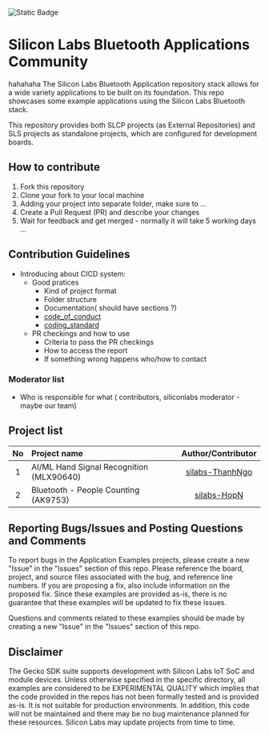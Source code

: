 ![Static Badge](https://img.shields.io/badge/Security_Support-Not_Supported-red)

# Silicon Labs Bluetooth Applications Community #
hahahaha
The Silicon Labs Bluetooth Application repository stack allows for a wide variety applications to be built on its foundation. This repo showcases some example applications using the Silicon Labs Bluetooth stack.

This repository provides both SLCP projects (as External Repositories) and SLS projects as standalone projects, which are configured for development boards.

## How to contribute

1. Fork this repository
2. Clone your fork to your local machine
3. Adding your project into separate folder, make sure to ...
4. Create a Pull Request (PR) and describe your changes
5. Wait for feedback and get merged - normally it will take 5 working days ...

## Contribution Guidelines

- Introducing about CICD system:
  - Good pratices
    - Kind of project format
    - Folder structure
    - Documentation( should have sections ?)
    - [code_of_conduct](https://github.com/SiliconLabsSoftware/agreements-and-guidelines/blob/main/code_of_conduct.md)
    - [coding_standard](https://github.com/SiliconLabsSoftware/agreements-and-guidelines/blob/main/coding_standard.md)
  - PR checkings and how to use
    - Criteria to pass the PR checkings
    - How to access the report
    - If something wrong happens who/how to contact

### Moderator list

  - Who is responsible for what ( contributors, siliconlabs moderator - maybe our team)

## Project list ##

| No | Project name | Author/Contributor |
|:--:|:-------------|:---------------:|
| 1  |AI/ML Hand Signal Recognition (MLX90640) | [silabs-ThanhNgo]() |
| 2  | Bluetooth - People Counting (AK9753) | [silabs-HopN]() |

## Reporting Bugs/Issues and Posting Questions and Comments ##

To report bugs in the Application Examples projects, please create a new "Issue" in the "Issues" section of this repo. Please reference the board, project, and source files associated with the bug, and reference line numbers. If you are proposing a fix, also include information on the proposed fix. Since these examples are provided as-is, there is no guarantee that these examples will be updated to fix these issues.

Questions and comments related to these examples should be made by creating a new "Issue" in the "Issues" section of this repo.

## Disclaimer ##

The Gecko SDK suite supports development with Silicon Labs IoT SoC and module devices. Unless otherwise specified in the specific directory, all examples are considered to be EXPERIMENTAL QUALITY which implies that the code provided in the repos has not been formally tested and is provided as-is.  It is not suitable for production environments.  In addition, this code will not be maintained and there may be no bug maintenance planned for these resources. Silicon Labs may update projects from time to time.
